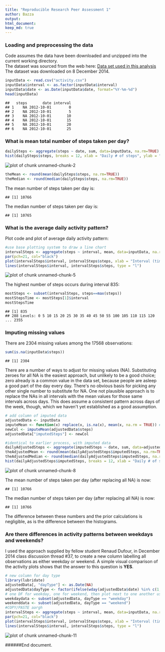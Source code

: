 ```yaml
---
title: "Reproducible Research Peer Assessment 1"
author: Bazza
output: 
html_document: 
keep_md: true
---
```

  
### Loading and preprocessing the data
Code assumes the data have been downloaded and unzipped into the current working directory.  
The dataset was sourced from the web here:
[Data set used in this analysis](https://d396qusza40orc.cloudfront.net/repdata%2Fdata%2Factivity.zip)  
The dataset was downloaded on 8 December 2014.  

```r
inputData <- read.csv("activity.csv")
inputData$interval <- as.factor(inputData$interval)
inputData$date <- as.Date(inputData$date, format="%Y-%m-%d")
head(inputData)
```

```
##   steps       date interval
## 1    NA 2012-10-01        0
## 2    NA 2012-10-01        5
## 3    NA 2012-10-01       10
## 4    NA 2012-10-01       15
## 5    NA 2012-10-01       20
## 6    NA 2012-10-01       25
```
  
### What is mean total number of steps taken per day?

```r
dailySteps <- aggregate(steps ~ date, sum, data=inputData, na.rm=TRUE)
hist(dailySteps$steps, breaks = 12, xlab = "Daily # of steps", ylab = "Frequency (# of days)", main = "Frequency - numbers of steps per day")
```

![plot of chunk unnamed-chunk-2](figure/unnamed-chunk-2-1.png) 

```r
theMean <- round(mean(dailySteps$steps, na.rm=TRUE))
theMedian <- round(median(dailySteps$steps, na.rm=TRUE))
```
The mean number of steps taken per day is:

```
## [1] 10766
```
The median number of steps taken per day is:

```
## [1] 10765
```
  
### What is the average daily activity pattern?
Plot code and plot of average daily activity pattern:

```r
#use base plotting system to draw a line chart
intervalSteps <- aggregate(steps ~ interval, mean, data=inputData, na.rm=TRUE)
par(pch=21, col="black")
plot(intervalSteps$interval, intervalSteps$steps, xlab = "Interval (time)", ylab = "Number of steps", main = "Average number of steps by interval", type = "n")
lines(intervalSteps$interval, intervalSteps$steps, type = "l")
```

![plot of chunk unnamed-chunk-5](figure/unnamed-chunk-5-1.png) 
   
The highest number of steps occurs during interval 835:

```r
mostSteps <- subset(intervalSteps, steps==max(steps))
mostStepsTime <- mostSteps[1]$interval
mostStepsTime
```

```
## [1] 835
## 288 Levels: 0 5 10 15 20 25 30 35 40 45 50 55 100 105 110 115 120 ... 2355
```
  
### Imputing missing values
There are 2304 missing values among the 17568 observations:

```r
sum(is.na(inputData$steps))
```

```
## [1] 2304
```
  
There are a number of ways to adjust for missing values (NA). Substituting zeroes for all NA is the easiest approach, but unlikely to be a good choice; zero already is a common value in the data set, because people are asleep a good part of the day every day. There's no obvious basis for picking any other single number to substitute for NA. One not plausible approach is to replace the NAs in all intervals with the mean values for those same intervals across days. This does assume a consistent pattern across days of the week, though, which we haven't yet established as a good assumption.
  

```r
# add column of imputed data
adjustedData <- inputData
imputeMean <- function(x) replace(x, is.na(x), mean(x, na.rm = TRUE)) # from stackoverflow 17297897
newCol <- imputeMean(adjustedData$steps)
adjustedData["imputedSteps"] <- newCol

#identical to earlier process, with imputed data
dailyAdjustedSteps <- aggregate(imputedSteps ~ date, sum, data=adjustedData, na.rm=TRUE)
theAdjustedMean <- round(mean(dailyAdjustedSteps$imputedSteps, na.rm=TRUE))
theAdjustedMedian <- round(median(dailyAdjustedSteps$imputedSteps, na.rm=TRUE))
hist(dailyAdjustedSteps$imputedSteps, breaks = 12, xlab = "Daily # of steps", ylab = "Frequency (# of days)", main = "Frequency - numbers of steps per day")
```

![plot of chunk unnamed-chunk-8](figure/unnamed-chunk-8-1.png) 
  
The mean number of steps taken per day (after replacing all NA) is now:

```
## [1] 10766
```
The median number of steps taken per day (after replacing all NA) is now:

```
## [1] 10766
```
  
The difference between these numbers and the prior calculations is negligible, as is the difference between the histograms.
  
### Are there differences in activity patterns between weekdays and weekends?
I used the approach supplied by fellow student Renaud Dufour, in December 2014 class discussion thread #37, to create a new column labelling all observations as either weekday or weekend. A simple visual comparison of the activity plots shows that the answer to this question is **YES**.
  

```r
# new column for day type
library(lubridate)
adjustedData[, "dayType"] <- as.Date(NA)
adjustedData$dayType <- factor(ifelse(wday(adjustedData$date) %in% c(1,7), "weekend", "weekday"))
# one DF for weekday, one for weekend, then plot next to one another using basic plotting system
weekdaydata <- subset(adjustedData, dayType == "weekday")
weekenddata <- subset(adjustedData, dayType == "weekend")
#COPY/PASTE aargh
intervalSteps <- aggregate(steps ~ interval, mean, data=inputData, na.rm=TRUE)
par(pch=21, col="black")
plot(intervalSteps$interval, intervalSteps$steps, xlab = "Interval (time)", ylab = "Number of steps", main = "Average number of steps by interval", type = "n")
lines(intervalSteps$interval, intervalSteps$steps, type = "l")
```

![plot of chunk unnamed-chunk-11](figure/unnamed-chunk-11-1.png) 
  
######End document.
